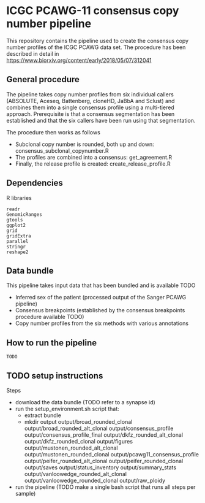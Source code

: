 # ICGC PCAWG-11 consensus copy number pipeline

This repository contains the pipeline used to create the consensus copy number profiles of the ICGC PCAWG data set. The procedure has been described in detail in https://www.biorxiv.org/content/early/2018/05/07/312041

## General procedure

The pipeline takes copy number profiles from six individual callers (ABSOLUTE, Aceseq, Battenberg, cloneHD, JaBbA and Sclust) and combines them into a single consensus profile using a multi-tiered approach. Prerequisite is that a consensus segmentation has been established and that the six callers have been run using that segmentation.

The procedure then works as follows

* Subclonal copy number is rounded, both up and down: consensus_subclonal_copynumber.R
* The profiles are combined into a consensus: get_agreement.R
* Finally, the release profile is created: create_release_profile.R

## Dependencies

R libraries
```
readr
GenomicRanges
gtools
ggplot2
grid
gridExtra
parallel
stringr
reshape2
```

## Data bundle

This pipeline takes input data that has been bundled and is available TODO

* Inferred sex of the patient (processed output of the Sanger PCAWG pipeline)
* Consensus breakpoints (established by the consensus breakpoints procedure available TODO)
* Copy number profiles from the six methods with various annotations

## How to run the pipeline

```
TODO
```

## TODO setup instructions

Steps

* download the data bundle (TODO refer to a synapse id)
* run the setup_environment.sh script that:
    * extract bundle
    * mkdir output output/broad_rounded_clonal output/broad_rounded_alt_clonal output/consensus_profile output/consensus_profile_final output/dkfz_rounded_alt_clonal output/dkfz_rounded_clonal output/figures output/mustonen_rounded_alt_clonal output/mustonen_rounded_clonal output/pcawg11_consensus_profile output/peifer_rounded_alt_clonal output/peifer_rounded_clonal output/saves output/status_inventory output/summary_stats output/vanloowedge_rounded_alt_clonal output/vanloowedge_rounded_clonal output/raw_ploidy
* run the pipeline (TODO make a single bash script that runs all steps per sample)